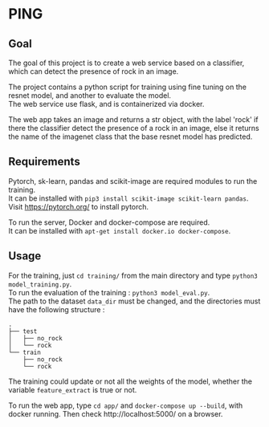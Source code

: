 # PING

## Goal

The goal of this project is to create a web service based on a classifier, which can detect the presence of rock in an image.

The project contains a python script for training using fine tuning on the resnet model, and another to evaluate the model.\
The web service use flask, and is containerized via docker.

The web app takes an image and returns a str object, with the label 'rock' if there the classifier detect the presence of a rock in an image, else it returns the name of the imagenet class that the base resnet model has predicted.

## Requirements

Pytorch, sk-learn, pandas and scikit-image are required modules to run the training.\
It can be installed with `pip3 install scikit-image scikit-learn pandas`.\
Visit https://pytorch.org/ to install pytorch.

To run the server, Docker and docker-compose are required.\
It can be installed with `apt-get install docker.io docker-compose`.

## Usage

For the training, just `cd training/` from the main directory and type `python3 model_training.py`.\
To run the evaluation of the training : `python3 model_eval.py`.\
The path to the dataset `data_dir` must be changed, and the directories must have the following structure :
```
.
├── test
│   ├── no_rock
│   └── rock
└── train
    ├── no_rock
    └── rock
```
The training could update or not all the weights of the model, whether the variable `feature_extract` is true or not.

To run the web app, type `cd app/` and `docker-compose up --build`, with docker running. Then check http://localhost:5000/ on a browser.
